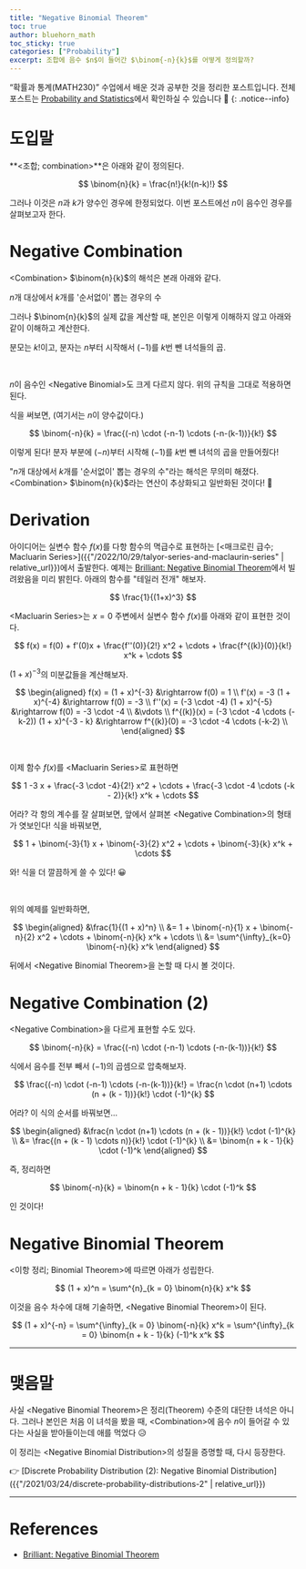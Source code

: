 ```yaml
---
title: "Negative Binomial Theorem"
toc: true
author: bluehorn_math
toc_sticky: true
categories: ["Probability"]
excerpt: 조합에 음수 $n$이 들어간 $\binom{-n}{k}$를 어떻게 정의할까?
---
```


“확률과 통계(MATH230)” 수업에서 배운 것과 공부한 것을 정리한 포스트입니다. 전체 포스트는 [Probability and Statistics](/categories/probability-and-statistics)에서 확인하실 수 있습니다 🎲
{: .notice--info}

# 도입말

**\<조합; combination\>**은 아래와 같이 정의된다.

$$
\binom{n}{k} = \frac{n!}{k!(n-k)!}
$$

그러나 이것은 $n$과 $k$가 양수인 경우에 한정되었다. 이번 포스트에선 <span class="red">$n$이 음수</span>인 경우를 살펴보고자 한다.

# Negative Combination

\<Combination\> $\binom{n}{k}$의 해석은 본래 아래와 같다.

<div class="notice" markdown="1">

$n$개 대상에서 $k$개를 '순서없이' 뽑는 경우의 수

</div>

그러나 $\binom{n}{k}$의 실제 값을 계산할 때, 본인은 이렇게 이해하지 않고 아래와 같이 이해하고 계산한다.

<div class="notice" markdown="1">

분모는 $k!$이고, 분자는 $n$부터 시작해서 $(-1)$를 $k$번 뺀 녀석들의 곱.

</div>

<br/>

$n$이 음수인 \<Negative Binomial\>도 크게 다르지 않다. 위의 규칙을 그대로 적용하면 된다.

식을 써보면, (여기서는 $n$이 양수값이다.)

$$
\binom{-n}{k} = \frac{(-n) \cdot (-n-1) \cdots (-n-(k-1))}{k!}
$$

이렇게 된다! 분자 부분에 $(-n)$부터 시작해 $(-1)$를 $k$번 뺀 녀석의 곱을 만들어줬다!

"$n$개 대상에서 $k$개를 '순서없이' 뽑는 경우의 수"라는 해석은 무의미 해졌다. \<Combination\> $\binom{n}{k}$라는 연산이 추상화되고 일반화된 것이다! 👏

# Derivation

아이디어는 실변수 함수 $f(x)$를 다항 함수의 멱급수로 표현하는 [\<매크로린 급수; Macluarin Series\>]({{"/2022/10/29/talyor-series-and-maclaurin-series" | relative_url}})에서 출발한다. 예제는 [Brilliant: Negative Binomial Theorem](https://brilliant.org/wiki/negative-binomial-theorem/)에서 빌려왔음을 미리 밝힌다. 아래의 함수를 "테일러 전개" 해보자.

<div class="notice" markdown="1">

$$
\frac{1}{(1+x)^3}
$$

\<Macluarin Series\>는 $x = 0$ 주변에서 실변수 함수 $f(x)$를 아래와 같이 표현한 것이다.

$$
f(x) = f(0) + f'(0)x + \frac{f''(0)}{2!} x^2 + \cdots + \frac{f^{(k)}(0)}{k!} x^k + \cdots
$$

$(1+x)^{-3}$의 미분값들을 계산해보자.

$$
\begin{aligned}
  f(x) = (1 + x)^{-3} &\rightarrow f(0) = 1 \\
  f'(x) = -3 (1 + x)^{-4} &\rightarrow f(0) = -3 \\
  f''(x) = (-3 \cdot -4) (1 + x)^{-5} &\rightarrow f(0) = -3 \cdot -4 \\
  &\vdots \\
  f^{(k)}(x) = (-3 \cdot -4 \cdots (-k-2)) (1 + x)^{-3 - k} &\rightarrow f^{(k)}(0) = -3 \cdot -4 \cdots (-k-2) \\
\end{aligned}
$$

<br/>

이제 함수 $f(x)$를 \<Macluarin Series\>로 표현하면

$$
1  -3 x + \frac{-3 \cdot -4}{2!} x^2 + \cdots + \frac{-3 \cdot -4 \cdots (-k - 2)}{k!} x^k + \cdots
$$

</div>

어라? 각 항의 계수를 잘 살펴보면, 앞에서 살펴본 \<Negative Combination\>의 형태가 엿보인다! 식을 바꿔보면,

$$
1 + \binom{-3}{1} x + \binom{-3}{2} x^2 + \cdots + \binom{-3}{k} x^k + \cdots
$$

와! 식을 더 깔끔하게 쓸 수 있다! 😀

<br/>

위의 예제를 일반화하면,

$$
\begin{aligned}
&\frac{1}{(1 + x)^n} \\
&= 1 + \binom{-n}{1} x + \binom{-n}{2} x^2 + \cdots + \binom{-n}{k} x^k + \cdots \\
&= \sum^{\infty}_{k=0} \binom{-n}{k} x^k
\end{aligned}
$$

뒤에서 \<Negative Binomial Theorem\>을 논할 때 다시 볼 것이다.

# Negative Combination (2)

\<Negative Combination\>을 다르게 표현할 수도 있다.

$$
\binom{-n}{k} = \frac{(-n) \cdot (-n-1) \cdots (-n-(k-1))}{k!}
$$

<div class="notice" markdown="1">

식에서 음수를 전부 빼서 $(-1)$의 곱셈으로 압축해보자.

$$
\frac{(-n) \cdot (-n-1) \cdots (-n-(k-1))}{k!} = \frac{n \cdot (n+1) \cdots (n + (k - 1))}{k!} \cdot (-1)^{k}
$$

어라? 이 식의 순서를 바꿔보면...

$$
\begin{aligned}
&\frac{n \cdot (n+1) \cdots (n + (k - 1))}{k!} \cdot (-1)^{k} \\
&= \frac{(n + (k - 1) \cdots n)}{k!} \cdot (-1)^{k} \\
&= \binom{n + k - 1}{k} \cdot (-1)^k
\end{aligned}
$$

</div>

즉, 정리하면

$$
\binom{-n}{k} = \binom{n + k - 1}{k} \cdot (-1)^k
$$

인 것이다!

# Negative Binomial Theorem

\<이항 정리; Binomial Theorem\>에 따르면 아래가 성립한다.

$$
(1 + x)^n = \sum^{n}_{k = 0} \binom{n}{k} x^k
$$

이것을 음수 차수에 대해 기술하면, \<Negative Binomial Theorem\>이 된다.

$$
(1 + x)^{-n} = \sum^{\infty}_{k = 0} \binom{-n}{k} x^k = \sum^{\infty}_{k = 0} \binom{n + k - 1}{k} (-1)^k x^k
$$

<hr/>

# 맺음말

사실 \<Negative Binomial Theorem\>은 정리(Theorem) 수준의 대단한 녀석은 아니다. 그러나 본인은 처음 이 녀석을 봤을 때, \<Combination\>에 음수 $n$이 들어갈 수 있다는 사실을 받아들이는데 애를 먹었다 😥

이 정리는 \<Negative Binomial Distribution\>의 성질을 증명할 때, 다시 등장한다.

👉 [Discrete Probability Distribution (2): Negative Binomial Distribution]({{"/2021/03/24/discrete-probability-distributions-2" | relative_url}})

<hr/>

# References

- [Brilliant: Negative Binomial Theorem](https://brilliant.org/wiki/negative-binomial-theorem/)